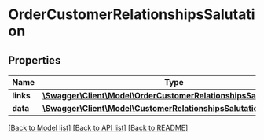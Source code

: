 # OrderCustomerRelationshipsSalutation

## Properties
Name | Type | Description | Notes
------------ | ------------- | ------------- | -------------
**links** | [**\Swagger\Client\Model\OrderCustomerRelationshipsSalutationLinks**](OrderCustomerRelationshipsSalutationLinks.md) |  | [optional] 
**data** | [**\Swagger\Client\Model\CustomerRelationshipsSalutationData**](CustomerRelationshipsSalutationData.md) |  | [optional] 

[[Back to Model list]](../../README.md#documentation-for-models) [[Back to API list]](../../README.md#documentation-for-api-endpoints) [[Back to README]](../../README.md)

